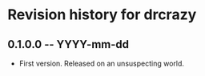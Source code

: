 # Revision history for drcrazy

## 0.1.0.0 -- YYYY-mm-dd

* First version. Released on an unsuspecting world.
